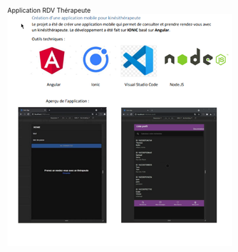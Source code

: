 Application RDV Thérapeute
![image](https://github.com/mmose/DevMobile_Thera/blob/main/devmobile_thera.png)
